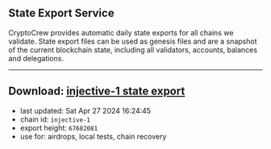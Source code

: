 ## State Export Service
CryptoCrew provides automatic daily state exports for all chains we validate. State export files can be used as genesis files and are a snapshot of the current blockchain state, including all validators, accounts, balances and delegations.

---
**Download: [injective-1 state export](https://dl-eu2.ccvalidators.com/SERVICE/injective/injective-1_export_67682081.json)**
---

- last updated: Sat Apr 27 2024 16:24:45
- chain id: `injective-1`
- export height: `67682081`
- use for: airdrops, local tests, chain recovery
